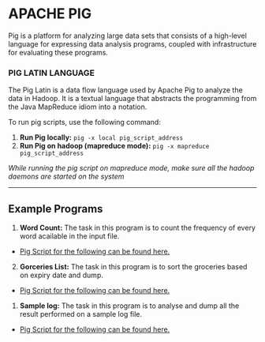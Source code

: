 # APACHE PIG

Pig is a platform for analyzing large data sets that consists of a high-level language for express­ing data analysis programs, coupled with infrastructure for evaluating these programs.

### PIG LATIN LANGUAGE

The Pig Latin is a data flow language used by Apache Pig to analyze the data in Hadoop. It is a textual language that abstracts the programming from the Java MapReduce idiom into a notation.

To run pig scripts, use the following command: 
1. **Run Pig locally:** `pig -x local pig_script_address`
2. **Run Pig on hadoop (mapreduce mode):** `pig -x mapreduce pig_script_address`

*While running the pig script on mapreduce mode, make sure all the hadoop daemons are started on the system*

---

## **Example Programs**

1. **Word Count:** The task in this program is to count the frequency of every word acailable in the input file.
- [Pig Script for the following can be found here.](https://github.com/Raveesh1505/BigData-Training/tree/main/Apache_Pig/word_count)

2. **Gorceries List:** The task in this program is to sort the groceries based on expiry date and dump.
- [Pig Script for the following can be found here.](https://github.com/Raveesh1505/BigData-Training/tree/main/Apache_Pig/groceries_sample)

1. **Sample log:** The task in this program is to analyse and dump all the result performed on a sample log file.
- [Pig Script for the following can be found here.](https://github.com/Raveesh1505/BigData-Training/tree/main/Apache_Pig/sample_log)
